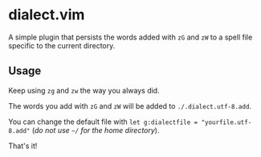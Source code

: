 # dialect.vim

A simple plugin that persists the words added with `zG` and `zW` to a spell file specific to the current directory.


## Usage

Keep using `zg` and `zw` the way you always did.

The words you add with `zG` and `zW` will be added to `./.dialect.utf-8.add`.

You can change the default file with `let g:dialectfile = "yourfile.utf-8.add"` (*do not use `~/` for the home directory*).

That's it!

